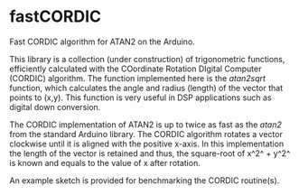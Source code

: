 # fastCORDIC
Fast CORDIC algorithm for ATAN2 on the Arduino.

This library is a collection (under construction) of trigonometric functions, efficiently
calculated with the COordinate Rotation DIgital Computer (CORDIC) algorithm.
The function implemented here is the *atan2sqrt* function, which calculates the angle and
radius (length) of the vector that points to (x,y). This function is very useful in DSP
applications such as digital down conversion.

The CORDIC implementation of ATAN2 is up to twice as fast as the *atan2* from the standard 
Arduino library. The CORDIC algorithm rotates a vector clockwise until it is aligned with the positive
x-axis. In this implementation the length of the vector is retained and thus, the square-root
of x^2^ + y^2^ is known and equals to the value of x after rotation.

An example sketch is provided for benchmarking the CORDIC routine(s).

